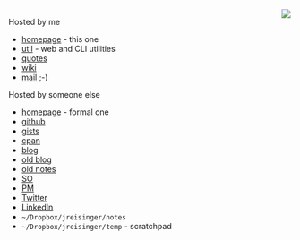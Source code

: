 <img src="https://upload.wikimedia.org/wikipedia/commons/thumb/a/ab/Linux_Logo_in_Linux_Libertine_Font.svg/204px-Linux_Logo_in_Linux_Libertine_Font.svg.png" style="max-width:83px;height:auto;float:right">

Hosted by me

* [homepage](https://reisinge.net) - this one
* [util](http://util.reisinge.net) - web and CLI utilities
* [quotes](https://quotes.reisinge.net)
* [wiki](https://wiki.reisinge.net)
* [mail](https://mail.reisinge.net) ;-)

Hosted by someone else

* [homepage](https://jreisinger.github.io/) - formal one
* [github](https://github.com/jreisinger)
* [gists](https://gist.github.com/search?q=user%3Ajreisinger)
* [cpan](https://metacpan.org/author/REISINGE)
* [blog](https://jreisinger.github.io/blog2/)
* [old blog](https://jreisinger.blogspot.com)
* [old notes](https://jreisinger.github.io/notes/)
* [SO](https://stackoverflow.com/users/1039320/jreisinger)
* [PM](https://perlmonks.org/?node_id=6364;user=reisinge)
* [Twitter](https://twitter.com/JozefReisinger)
* [LinkedIn](https://www.linkedin.com/in/jozefreisinger/)
* `~/Dropbox/jreisinger/notes`
* `~/Dropbox/jreisinger/temp` - scratchpad
